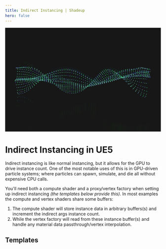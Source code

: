 ```yaml
---
title: Indirect Instancing | Shadeup
hero: false
---
```


<script>
	import Link from "$lib/link.svelte";
</script>

![Picture of many spheres making the shape of a layered sine wave](img/instancing.jpg)

<div style="display: none;">

#### Indirect Instancing

</div>

# Indirect Instancing in UE5

Indirect instancing is like normal instancing, but it allows for the GPU to drive instance count. One of the most notable uses of this is in GPU-driven particle systems; where particles can spawn, simulate, and die all without expensive CPU calls.

You'll need both a compute shader and a proxy/vertex factory when setting up indirect instancing _(the templates below provide this)_. In most examples the compute and vertex shaders share some buffers:

1. The compute shader will store instance data in arbitrary buffers(s) and increment the indirect args instance count.
2. While the vertex factory will read from these instance buffer(s) and handle any material data passthrough/vertex interpolation.

## Templates

<div class="container link-multi-line">
	<Link href="/docs/instancing/base"></Link>
	<Link href="/docs/instancing/inst"></Link>
	<Link href="/docs/instancing/grid"></Link>
</div>
